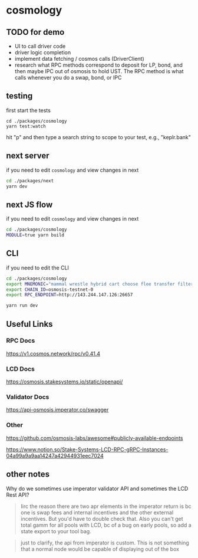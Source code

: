# cosmology

## TODO for demo

- UI to call driver code
- driver logic completion
- implement data fetching / cosmos calls (DriverClient)
- research what RPC methods correspond to deposit for LP, bond, and then maybe IPC out of osmosis to hold UST. The RPC method is what calls whenever you do a swap, bond, or IPC

## testing

first start the tests

```
cd ./packages/cosmology
yarn test:watch
```

hit "p" and then type a search string to scope to your test, e.g., "keplr.bank"

## next server

if you need to edit `cosmology` and view changes in next

```sh
cd ./packages/next
yarn dev
```

## next JS flow

if you need to edit `cosmology` and view changes in next

```sh
cd ./packages/cosmology
MODULE=true yarn build
```

## CLI

if you need to edit the CLI

```sh
cd ./packages/cosmology
export MNEMONIC="mammal wrestle hybrid cart choose flee transfer filter fly object swamp rookie"
export CHAIN_ID=osmosis-testnet-0
export RPC_ENDPOINT=http://143.244.147.126:26657

yarn run dev
```

## Useful Links

### RPC Docs

https://v1.cosmos.network/rpc/v0.41.4

### LCD Docs

https://osmosis.stakesystems.io/static/openapi/

### Validator Docs

https://api-osmosis.imperator.co/swagger

### Other

https://github.com/osmosis-labs/awesome#publicly-available-endpoints

https://www.notion.so/Stake-Systems-LCD-RPC-gRPC-Instances-04a99a9a9aa14247a42944931eec7024

## other notes

Why do we sometimes use imperator validator API and sometimes the LCD Rest API?

> Iirc the reason there are two apr elements in the imperator return is bc one is swap fees and internal incentives and the other external incentives. But you'd have to double check that. Also you can't get total gamm for all pools with LCD, bc of a bug on early pools, so add a state export to your tool bag. 

> just to clarify, the api from imperator is custom. This is not something that a normal node would be capable of displaying out of the box
